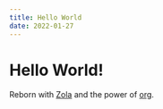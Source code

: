 ```yaml
---
title: Hello World
date: 2022-01-27
---
```

# Hello World!

Reborn with [Zola](https://www.getzola.org) and the power of
[org](https://orgmode.org/).

